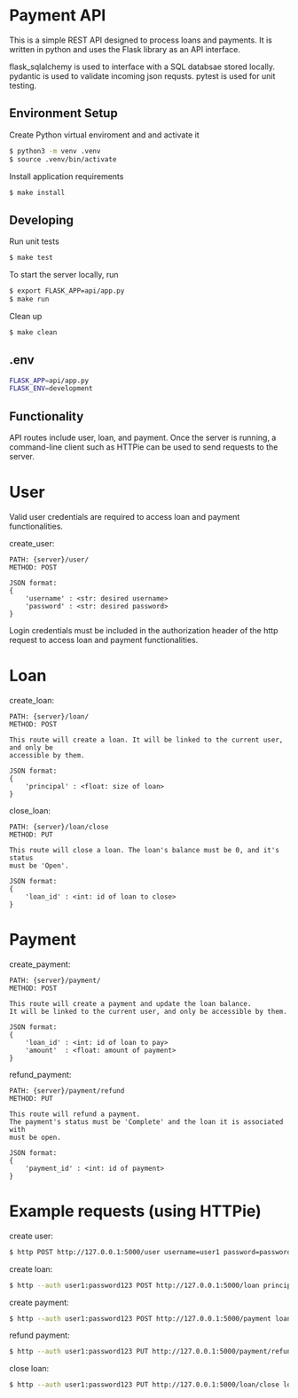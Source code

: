 # Payment API

This is a simple REST API designed to process loans and payments.
It is written in python and uses the Flask library as an API interface.

flask_sqlalchemy is used to interface with a SQL databsae stored locally.
pydantic is used to validate incoming json requsts.
pytest is used for unit testing.

## Environment Setup

Create Python virtual enviroment and and activate it

```bash
$ python3 -m venv .venv
$ source .venv/bin/activate
```

Install application requirements

```bash
$ make install
```

## Developing

Run unit tests

```bash
$ make test
```

To start the server locally, run

```bash
$ export FLASK_APP=api/app.py
$ make run
```

Clean up

```bash
$ make clean
```

## .env

```bash
FLASK_APP=api/app.py
FLASK_ENV=development
```

## Functionality

API routes include user, loan, and payment.
Once the server is running, a command-line client such as HTTPie can be used to
send requests to the server.

# User

Valid user credentials are required to access loan and payment functionalities.

create_user:

    PATH: {server}/user/
    METHOD: POST

    JSON format:
    {
        'username' : <str: desired username>
        'password' : <str: desired password>
    }

Login credentials must be included in the authorization header of the http request to access
loan and payment functionalities.

# Loan

create_loan:

    PATH: {server}/loan/
    METHOD: POST

    This route will create a loan. It will be linked to the current user, and only be
    accessible by them.

    JSON format:
    {
        'principal' : <float: size of loan>
    }

close_loan:

    PATH: {server}/loan/close
    METHOD: PUT

    This route will close a loan. The loan's balance must be 0, and it's status
    must be 'Open'.
    
    JSON format:
    {
        'loan_id' : <int: id of loan to close>
    }

# Payment

create_payment:

    PATH: {server}/payment/
    METHOD: POST

    This route will create a payment and update the loan balance. 
    It will be linked to the current user, and only be accessible by them.

    JSON format:
    {
        'loan_id' : <int: id of loan to pay>
        'amount'  : <float: amount of payment>
    }

refund_payment:

    PATH: {server}/payment/refund
    METHOD: PUT

    This route will refund a payment.
    The payment's status must be 'Complete' and the loan it is associated with
    must be open.

    JSON format:
    {
        'payment_id' : <int: id of payment>
    }

# Example requests (using HTTPie)

create user:
```bash
$ http POST http://127.0.0.1:5000/user username=user1 password=password123
```

create loan:
```bash
$ http --auth user1:password123 POST http://127.0.0.1:5000/loan principal=100
```

create payment:
```bash
$ http --auth user1:password123 POST http://127.0.0.1:5000/payment loan_id=1 amount=10
```

refund payment:
```bash
$ http --auth user1:password123 PUT http://127.0.0.1:5000/payment/refund payment_id=1
```

close loan:
```bash
$ http --auth user1:password123 PUT http://127.0.0.1:5000/loan/close loan_id=1
```